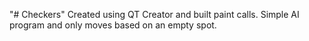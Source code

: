 "# Checkers" 
Created using QT Creator and built paint calls. Simple AI program and only moves based on an empty spot. 
